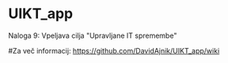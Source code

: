 # UIKT_app
Naloga 9: Vpeljava cilja "Upravljane IT spremembe​"

#Za več informacij:
https://github.com/DavidAjnik/UIKT_app/wiki
